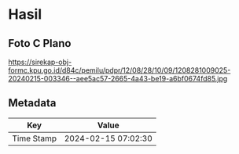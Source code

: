 # Hasil

## Foto C Plano

https://sirekap-obj-formc.kpu.go.id/d84c/pemilu/pdpr/12/08/28/10/09/1208281009025-20240215-003346--aee5ac57-2665-4a43-be19-a6bf0674fd85.jpg


## Metadata

| Key        | Value               |
| ---------- | ------------------- |
| Time Stamp | 2024-02-15 07:02:30 |




